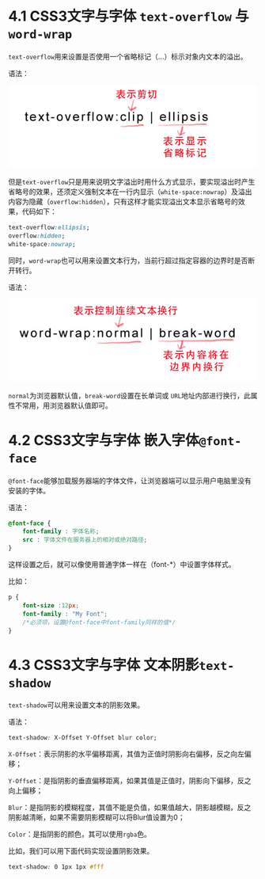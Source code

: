 # 4.1 CSS3文字与字体 `text-overflow` 与 `word-wrap`
`text-overflow`用来设置是否使用一个省略标记（...）标示对象内文本的溢出。

语法：

![text-overflow](images/text-overflow.jpg)

但是`text-overflow`只是用来说明文字溢出时用什么方式显示，要实现溢出时产生省略号的效果，还须定义强制文本在一行内显示（`white-space:nowrap`）及溢出内容为隐藏（`overflow:hidden`），只有这样才能实现溢出文本显示省略号的效果，代码如下：

```css
text-overflow:ellipsis; 
overflow:hidden; 
white-space:nowrap; 
```

同时，`word-wrap`也可以用来设置文本行为，当前行超过指定容器的边界时是否断开转行。

语法：

![word-warp](images/word-wrap.jpg)

`normal`为浏览器默认值，`break-word`设置在长单词或 `URL`地址内部进行换行，此属性不常用，用浏览器默认值即可。

# 4.2 CSS3文字与字体 嵌入字体`@font-face`

`@font-face`能够加载服务器端的字体文件，让浏览器端可以显示用户电脑里没有安装的字体。

语法：
```css
@font-face {
    font-family : 字体名称;
    src : 字体文件在服务器上的相对或绝对路径;
}
```

这样设置之后，就可以像使用普通字体一样在（font-*）中设置字体样式。

比如：
```css
p {
    font-size :12px;
    font-family : "My Font";
    /*必须项，设置@font-face中font-family同样的值*/
}
```

# 4.3 CSS3文字与字体 文本阴影`text-shadow`
`text-shadow`可以用来设置文本的阴影效果。

语法：
```css
text-shadow: X-Offset Y-Offset blur color;
```
`X-Offset`：表示阴影的水平偏移距离，其值为正值时阴影向右偏移，反之向左偏移；      

`Y-Offset`：是指阴影的垂直偏移距离，如果其值是正值时，阴影向下偏移，反之向上偏移；

`Blur`：是指阴影的模糊程度，其值不能是负值，如果值越大，阴影越模糊，反之阴影越清晰，如果不需要阴影模糊可以将Blur值设置为0；

`Color`：是指阴影的颜色，其可以使用`rgba`色。

比如，我们可以用下面代码实现设置阴影效果。
```css
text-shadow: 0 1px 1px #fff
```

